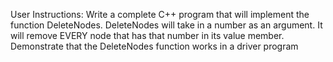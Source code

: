 User
Instructions: Write a complete C++ program that will implement the function
DeleteNodes. DeleteNodes will take in a number as an argument. It will remove
EVERY node that has that number in its value member.
Demonstrate that the DeleteNodes function works in a driver program

